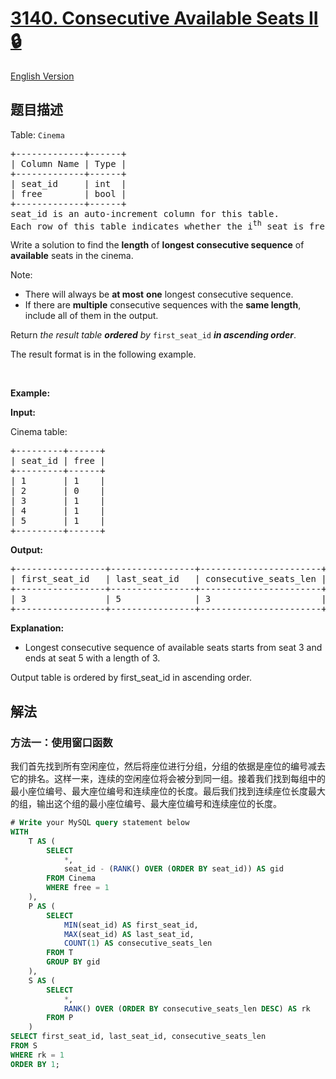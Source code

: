 # [3140. Consecutive Available Seats II 🔒](https://leetcode.cn/problems/consecutive-available-seats-ii)

[English Version](/solution/3100-3199/3140.Consecutive%20Available%20Seats%20II/README_EN.md)

<!-- tags: -->

## 题目描述

<!-- 这里写题目描述 -->

<p>Table: <code>Cinema</code></p>

<pre>
+-------------+------+
| Column Name | Type |
+-------------+------+
| seat_id     | int  |
| free        | bool |
+-------------+------+
seat_id is an auto-increment column for this table.
Each row of this table indicates whether the i<sup>th</sup> seat is free or not. 1 means free while 0 means occupied.
</pre>

<p>Write a solution to find the <strong>length</strong> of&nbsp;<strong>longest consecutive sequence</strong> of <strong>available</strong> seats in the cinema.</p>

<p>Note:</p>

<ul>
	<li>There will always be <strong>at most</strong> <strong>one</strong> longest consecutive sequence.</li>
	<li>If there are <strong>multiple</strong>&nbsp;consecutive sequences with the <strong>same length</strong>, include all of them in the output.</li>
</ul>

<p>Return <em>the result table <strong>ordered</strong> by</em> <code>first_seat_id</code> <em><strong>in ascending order</strong></em>.</p>

<p>The result format is in the following example.</p>

<p>&nbsp;</p>
<p><strong>Example:</strong></p>

<div class="example-block">
<p><strong>Input:</strong></p>

<p>Cinema table:</p>

<pre class="example-io">
+---------+------+
| seat_id | free |
+---------+------+
| 1       | 1    |
| 2       | 0    |
| 3       | 1    |
| 4       | 1    |
| 5       | 1    |
+---------+------+
</pre>

<p><strong>Output:</strong></p>

<pre class="example-io">
+-----------------+----------------+-----------------------+
| first_seat_id   | last_seat_id   | consecutive_seats_len |
+-----------------+----------------+-----------------------+
| 3               | 5              | 3                     |
+-----------------+----------------+-----------------------+
</pre>

<p><strong>Explanation:</strong></p>

<ul>
	<li>Longest consecutive sequence of available seats starts from seat 3 and ends at seat 5 with a length of 3.</li>
</ul>
Output table is ordered by first_seat_id in ascending order.</div>

## 解法

### 方法一：使用窗口函数

我们首先找到所有空闲座位，然后将座位进行分组，分组的依据是座位的编号减去它的排名。这样一来，连续的空闲座位将会被分到同一组。接着我们找到每组中的最小座位编号、最大座位编号和连续座位的长度。最后我们找到连续座位长度最大的组，输出这个组的最小座位编号、最大座位编号和连续座位的长度。

<!-- tabs:start -->

```sql
# Write your MySQL query statement below
WITH
    T AS (
        SELECT
            *,
            seat_id - (RANK() OVER (ORDER BY seat_id)) AS gid
        FROM Cinema
        WHERE free = 1
    ),
    P AS (
        SELECT
            MIN(seat_id) AS first_seat_id,
            MAX(seat_id) AS last_seat_id,
            COUNT(1) AS consecutive_seats_len
        FROM T
        GROUP BY gid
    ),
    S AS (
        SELECT
            *,
            RANK() OVER (ORDER BY consecutive_seats_len DESC) AS rk
        FROM P
    )
SELECT first_seat_id, last_seat_id, consecutive_seats_len
FROM S
WHERE rk = 1
ORDER BY 1;
```

<!-- tabs:end -->

<!-- end -->
